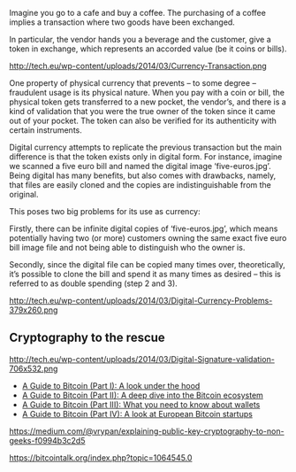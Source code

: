 Imagine you go to a cafe and buy a coffee. The purchasing of a coffee implies a transaction where two goods have been exchanged.

In particular, the vendor hands you a beverage and the customer, give a token in exchange, which represents an accorded value (be it coins or bills).

http://tech.eu/wp-content/uploads/2014/03/Currency-Transaction.png



One property of physical currency that prevents – to some degree – fraudulent usage is its physical nature. When you pay with a coin or bill, the physical token gets transferred to a new pocket, the vendor’s, and there is a kind of validation that you were the true owner of the token since it came out of your pocket. The token can also be verified for its authenticity with certain instruments.

Digital currency attempts to replicate the previous transaction but the main difference is that the token exists only in digital form. For instance, imagine we scanned a five euro bill and named the digital image ‘five-euros.jpg’. Being digital has many benefits, but also comes with drawbacks, namely, that files are easily cloned and the copies are indistinguishable from the original.


This poses two big problems for its use as currency:

Firstly, there can be infinite digital copies of  ‘five-euros.jpg’, which means potentially having two (or more) customers owning the same exact five euro bill image file and not being able to distinguish who the owner is.

Secondly, since the digital file can be copied many times over, theoretically, it’s possible to clone the bill and spend it as many times as desired – this is referred to as double spending (step 2 and 3).

http://tech.eu/wp-content/uploads/2014/03/Digital-Currency-Problems-379x260.png

## Cryptography to the rescue




http://tech.eu/wp-content/uploads/2014/03/Digital-Signature-validation-706x532.png


* [A Guide to Bitcoin (Part I): A look under the hood](http://tech.eu/features/808/bitcoin-part-one/)
* [A Guide to Bitcoin (Part II): A deep dive into the Bitcoin ecosystem](http://tech.eu/features/926/bitcoin-ecosystem/)
* [A Guide to Bitcoin (Part III): What you need to know about wallets](http://tech.eu/features/1283/bitcoin-wallets/)
* [A Guide to Bitcoin (Part IV): A look at European Bitcoin startups](http://tech.eu/features/1034/bitcoin-startups-europe/)



https://medium.com/@vrypan/explaining-public-key-cryptography-to-non-geeks-f0994b3c2d5

https://bitcointalk.org/index.php?topic=1064545.0

